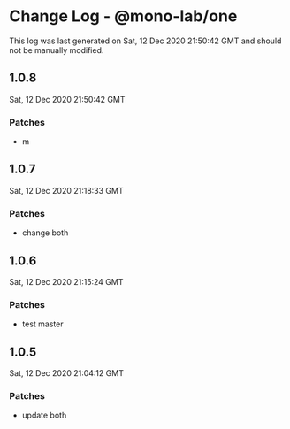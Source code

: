 # Change Log - @mono-lab/one

This log was last generated on Sat, 12 Dec 2020 21:50:42 GMT and should not be manually modified.

## 1.0.8
Sat, 12 Dec 2020 21:50:42 GMT

### Patches

- m

## 1.0.7
Sat, 12 Dec 2020 21:18:33 GMT

### Patches

- change both

## 1.0.6
Sat, 12 Dec 2020 21:15:24 GMT

### Patches

- test master

## 1.0.5
Sat, 12 Dec 2020 21:04:12 GMT

### Patches

- update both

